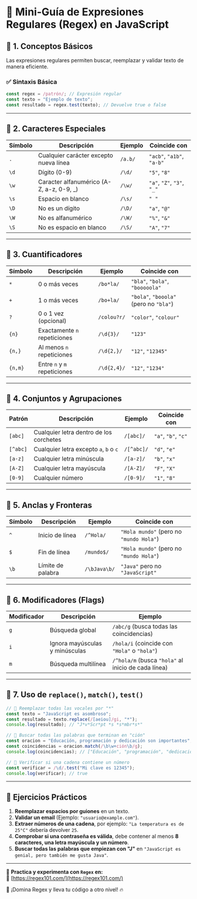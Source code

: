 # 📌 Mini-Guía de Expresiones Regulares (Regex) en JavaScript

## 🔹 1. Conceptos Básicos

Las expresiones regulares permiten buscar, reemplazar y validar texto de manera eficiente.

### ✅ **Sintaxis Básica**

```js
const regex = /patrón/; // Expresión regular
const texto = "Ejemplo de texto";
const resultado = regex.test(texto); // Devuelve true o false
```

---

## 🔹 2. Caracteres Especiales

| Símbolo | Descripción                               | Ejemplo | Coincide con               |
| ------- | ----------------------------------------- | ------- | -------------------------- |
| `.`     | Cualquier carácter excepto nueva línea    | `/a.b/` | `"acb"`, `"a1b"`, `"a-b"`  |
| `\d`    | Dígito (0-9)                              | `/\d/`  | `"5"`, `"8"`               |
| `\w`    | Caracter alfanumérico (A-Z, a-z, 0-9, \_) | `/\w/`  | `"a"`, `"Z"`, `"3"`, `"_"` |
| `\s`    | Espacio en blanco                         | `/\s/`  | `" "`                      |
| `\D`    | No es un dígito                           | `/\D/`  | `"a"`, `"@"`               |
| `\W`    | No es alfanumérico                        | `/\W/`  | `"%"`, `"&"`               |
| `\S`    | No es espacio en blanco                   | `/\S/`  | `"A"`, `"7"`               |

---

## 🔹 3. Cuantificadores

| Símbolo | Descripción                  | Ejemplo     | Coincide con                           |
| ------- | ---------------------------- | ----------- | -------------------------------------- |
| `*`     | 0 o más veces                | `/bo*la/`   | `"bla"`, `"bola"`, `"booooola"`        |
| `+`     | 1 o más veces                | `/bo+la/`   | `"bola"`, `"booola"` (pero no `"bla"`) |
| `?`     | 0 o 1 vez (opcional)         | `/colou?r/` | `"color"`, `"colour"`                  |
| `{n}`   | Exactamente `n` repeticiones | `/\d{3}/`   | `"123"`                                |
| `{n,}`  | Al menos `n` repeticiones    | `/\d{2,}/`  | `"12"`, `"12345"`                      |
| `{n,m}` | Entre `n` y `m` repeticiones | `/\d{2,4}/` | `"12"`, `"1234"`                       |

---

## 🔹 4. Conjuntos y Agrupaciones

| Patrón   | Descripción                             | Ejemplo    | Coincide con        |
| -------- | --------------------------------------- | ---------- | ------------------- |
| `[abc]`  | Cualquier letra dentro de los corchetes | `/[abc]/`  | `"a"`, `"b"`, `"c"` |
| `[^abc]` | Cualquier letra excepto `a`, `b` o `c`  | `/[^abc]/` | `"d"`, `"e"`        |
| `[a-z]`  | Cualquier letra minúscula               | `/[a-z]/`  | `"b"`, `"x"`        |
| `[A-Z]`  | Cualquier letra mayúscula               | `/[A-Z]/`  | `"F"`, `"X"`        |
| `[0-9]`  | Cualquier número                        | `/[0-9]/`  | `"1"`, `"8"`        |

---

## 🔹 5. Anclas y Fronteras

| Símbolo | Descripción       | Ejemplo      | Coincide con                            |
| ------- | ----------------- | ------------ | --------------------------------------- |
| `^`     | Inicio de línea   | `/^Hola/`    | `"Hola mundo"` (pero no `"mundo Hola"`) |
| `$`     | Fin de línea      | `/mundo$/`   | `"Hola mundo"` (pero no `"mundo Hola"`) |
| `\b`    | Límite de palabra | `/\bJava\b/` | `"Java"` pero no `"JavaScript"`         |

---

## 🔹 6. Modificadores (Flags)

| Modificador | Descripción                    | Ejemplo                                             |
| ----------- | ------------------------------ | --------------------------------------------------- |
| `g`         | Búsqueda global                | `/abc/g` (busca todas las coincidencias)            |
| `i`         | Ignora mayúsculas y minúsculas | `/hola/i` (coincide con `"Hola"` o `"hola"`)        |
| `m`         | Búsqueda multilínea            | `/^hola/m` (busca `"hola"` al inicio de cada línea) |

---

## 🔹 7. Uso de `replace()`, `match()`, `test()`

```js
// 🔹 Reemplazar todas las vocales por "*"
const texto = "JavaScript es asombroso";
const resultado = texto.replace(/[aeiou]/gi, "*");
console.log(resultado); // "J*v*Scr*pt *s *s*mbr*s*"

// 🔹 Buscar todas las palabras que terminan en "ción"
const oracion = "Educación, programación y dedicación son importantes";
const coincidencias = oracion.match(/\b\w+ción\b/g);
console.log(coincidencias); // ["Educación", "programación", "dedicación"]

// 🔹 Verificar si una cadena contiene un número
const verificar = /\d/.test("Mi clave es 12345");
console.log(verificar); // true
```

---

## 🎯 **Ejercicios Prácticos**

1. **Reemplazar espacios por guiones** en un texto.
2. **Validar un email** (Ejemplo: `"usuario@example.com"`).
3. **Extraer números de una cadena**, por ejemplo: `"La temperatura es de 25°C"` debería devolver `25`.
4. **Comprobar si una contraseña es válida**, debe contener al menos **8 caracteres, una letra mayúscula y un número**.
5. **Buscar todas las palabras que empiezan con "J"** en `"JavaScript es genial, pero también me gusta Java"`.

---

📌 **Practica y experimenta con `Regex` en:**  
🔗 [https://regex101.com/](https://regex101.com/)

🚀 ¡Domina Regex y lleva tu código a otro nivel! 🔥
